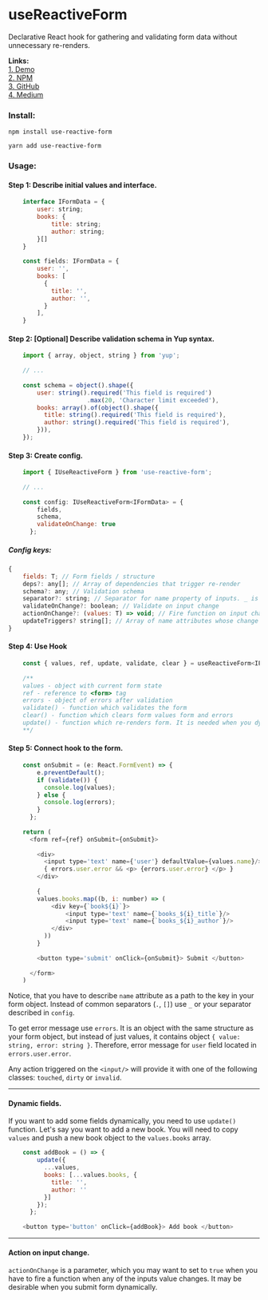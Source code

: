 # useReactiveForm

Declarative React hook for gathering and validating form data without unnecessary re-renders. 

**Links:**  
[1. Demo](https://stackblitz.com/edit/react-ts-edmmec?file=Example.tsx)   
[2. NPM](https://www.npmjs.com/package/use-reactive-form)  
[3. GitHub](https://github.com/Michaeladze/useReactiveForm)  
[4. Medium](https://medium.com/swlh/painless-react-form-handling-with-usereactiveform-827312878458?source=friends_link&sk=d86dfa4f1ce34549dc448296fb510dda)


### Install:
```
npm install use-reactive-form
```
```
yarn add use-reactive-form
```

### Usage:
#### Step 1: Describe initial values and interface.
```js
    interface IFormData = {
        user: string;
        books: {
            title: string;
            author: string;
        }[]
    }
    
    const fields: IFormData = {
        user: '',
        books: [
          {
            title: '',
            author: '',  
          }
        ],
    }
```
#### Step 2: [Optional] Describe validation schema in Yup syntax.
```js
    import { array, object, string } from 'yup';
    
    // ...
    
    const schema = object().shape({
        user: string().required('This field is required')
                      .max(20, 'Character limit exceeded'),
        books: array().of(object().shape({
          title: string().required('This field is required'),
          author: string().required('This field is required'),
        })),
    });
```
#### Step 3: Create config.
```js
    import { IUseReactiveForm } from 'use-reactive-form';
    
    // ...
    
    const config: IUseReactiveForm<IFormData> = {
        fields,
        schema,
        validateOnChange: true
      };
```   
##### Config keys:   
```js
{
    fields: T; // Form fields / structure  
    deps?: any[]; // Array of dependencies that trigger re-render 
    schema?: any; // Validation schema  
    separator?: string; // Separator for name property of inputs. _ is set by default  
    validateOnChange?: boolean; // Validate on input change
    actionOnChange?: (values: T) => void; // Fire function on input change
    updateTriggers? string[]; // Array of name attributes whose change triggers re-render
}
```
#### Step 4: Use Hook
```js
    const { values, ref, update, validate, clear } = useReactiveForm<IFormData>(config);
    
    /**
    values - object with current form state
    ref - reference to <form> tag
    errors - object of errors after validation 
    validate() - function which validates the form
    clear() - function which clears form values form and errors
    update() - function which re-renders form. It is needed when you dynamically add/remove fields.
    **/
```  
#### Step 5: Connect hook to the form.
```js
    const onSubmit = (e: React.FormEvent) => {
        e.preventDefault();
        if (validate()) {
          console.log(values);
        } else {
          console.log(errors);
        }
      };
    
    return (
      <form ref={ref} onSubmit={onSubmit}>
      
        <div>
          <input type='text' name={'user'} defaultValue={values.name}/>
          { errors.user.error && <p> {errors.user.error} </p> }
        </div>
      
        {
        values.books.map((b, i: number) => (
            <div key={`book${i}`}>
                <input type='text' name={`books_${i}_title`}/>
                <input type='text' name={`books_${i}_author`}/>    
            </div>
          ))
        }
      
        <button type='submit' onClick={onSubmit}> Submit </button>
      
      </form>
    )
 ```   
Notice, that you have to describe `name` attribute as a path to the key in your form object.
Instead of common separators (`.`, `[]`) use `_` or your separator described in `config`.  

To get error message use `errors`. It is an object with the same structure as your
form object, but instead of just values, it contains object `{ value: string, error: string }`. 
Therefore, error message for `user` field located in `errors.user.error`.

Any action triggered on the `<input/>` will provide it with one of the following classes:   `touched`, `dirty` or `invalid`.
___
#### Dynamic fields.

If you want to add some fields dynamically, you need to use `update()` function. 
Let's say you want to add a new book. You will need to copy `values` and push a new book object to the `values.books` array.
```js
    const addBook = () => {
        update({
          ...values,
          books: [...values.books, {
            title: '',
            author: ''
          }]
        });
      };
      
    <button type='button' onClick={addBook}> Add book </button>
```
___
#### Action on input change.
`actionOnChange` is a parameter, which you may want to set to `true` when you have to fire 
a function when any of the inputs value changes. It may be desirable when you submit form dynamically.
